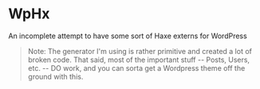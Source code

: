 WpHx
====

An incomplete attempt to have some sort of Haxe externs for WordPress

> Note: The generator I'm using is rather primitive and created a lot of broken code. That said, most of the important stuff -- Posts, Users, etc. -- DO work, and you can sorta get a Wordpress theme off the ground with this.
